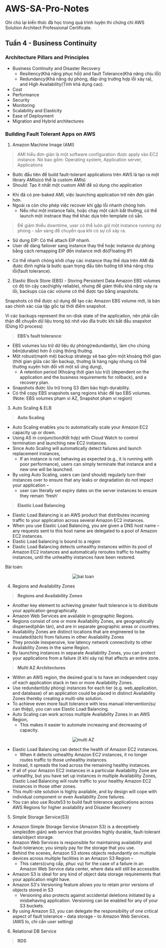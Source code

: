 # AWS-SA-Pro-Notes
Ghi chú lại kiến thức đã học trong quá trình luyện thi chứng chỉ AWS Solution Architect Professional Certificate.

## Tuần 4 - Business Continuity

### Architecture Pillars and Principles
- Business Continuity and Disaster Recovery
    - Resiliency(Khả năng phục hồi) and fault Tolerance(Khả năng chịu lỗi)
    - Redundancy(Khả năng dự phòng, đáp ứng trường hợp lỗi xảy ra), and High Availability(Tính khả dụng cao).
- Cost
- Performance
- Security
- Monitoring
- Scalability and Elasticity
- Ease of Deployment
- Migration and Hybrid architectures

### Building Fault Tolerant Apps on AWS
1. Amazon Machine Image (AMI)
> AMI hiểu đơn giản là một software configuration được apply vào EC2 instance. Nó bao gồm: Operating system, Application server, Applications
+ Bước đầu tiên để build fault-tolerant applications trên AWS là tạo ra một library AMIs(có thể là custom AMIs)
+ Should: Tạo ít nhất một custom AMI để sử dụng cho application
- Khi đã có pre-baked AMI, việc launching application trở nên đơn giản hơn.
- Ngoài ra còn cho phép việc recover khi gặp lỗi nhanh chóng hơn.
    - Nếu như một instance fails, hoặc chạy một cách bất thường, có thể launch một instnace thay thế khác dựa trên template có sẵn.

> Để giảm thiểu downtime, user có thể luôn giữ một instance running dự phòng - sẵn sàng để chuyển qua khi có sự cố xảy ra.
+ Sử dung EIP: Có thể attach EIP nhanh.
+ User dễ dàng failover sang instance thay thế hoặc instance dự phòng bằng cách remapping EIP đến instance mới đó(Floating IP)
- Có thể nhanh chóng khởi chạy các instance thay thế dựa trên AMI đã được định nghĩa là bước quan trọng đầu tiên hướng tới khả năng chịu lỗi(fault tolerance).

2. Elastic Block Store (EBS) - Storing Persistent Data
Amazon EBS volumes có độ tin cậy cao(highly reliable), nhưng để giảm thiểu khả năng xảy ra lỗi, backups của các volume có thể được tạo bằng snapshots. 

Snapshots có thể được sử dụng để tạo các Amazon EBS volume mới, là bản sao chính xác của tập gốc tại thời điểm snapshot. 

Vì các backups represent the on-disk state of the application, nên phải cẩn thận để chuyển dữ liệu trong bộ nhớ vào đĩa trước khi bắt đầu snapshot (Dừng IO process)

> __EBS’s fault tolerance__:
- EBS volumes lưu trữ dữ liệu dự phòng(redundantly), làm cho chúng bền(durable) hơn ổ cứng thông thường.
- Một robust(mạnh mẽ) backup strategy sẽ bao gồm một khoảng thời gian (thời gian giữa các lần backup, thường là hàng ngày nhưng có thể thường xuyên hơn đối với một số ứng dụng),
    - A retention period (Khoảng thời gian lưu trữ) (dependent on the application and the business requirements for rollback), and a recovery plan.
- Snapshots được lữu trữ trong S3 đảm bảo high-durability.
- Có thể copy EBS snapshots sang regions khác để tạo EBS volumes. (Note: EBS volumes phạm vi AZ, Snapshot phạm vi region)

3. Auto Scaling & ELB

> __Auto Scaling__
- Auto Scaling enables you to automatically scale your Amazon EC2 capacity up or down.
- Using AS in conjunction(Kết hợp) with Cloud Watch to control termination and launching new EC2 instances.
- Since Auto Scaling will automatically detect failures and launch replacement instances,
    - If an instance is not behaving as expected (e.g., it is running with poor performance), users can simply terminate that instance and a new one will be launched.
- By using Auto Scaling, users can (and should) regularly turn their instances over to ensure that any leaks or degradation do not impact your application –
    - user can literally set expiry dates on the server instances to ensure they remain ‘fresh’

> __Elastic Load Balancing__
- Elastic Load Balancing is an AWS product that distributes incoming traffic to your application across several Amazon EC2 instances.
- When you use Elastic Load Balancing, you are given a DNS host name – any requests sent to this host name are delegated to a pool of Amazon EC2 instances.
- Elastic Load balancing is bound to a region
- Elastic Load Balancing detects unhealthy instances within its pool of Amazon EC2 instances and automatically reroutes traffic to healthy instances, until the unhealthy instances have been restored.

Bài toán:

<p align="center"> 
    <img src="https://github.com/sadsun92/AWS-Study-Hades10/blob/master/resources/images/businesscontinuity/baitoan.png" alt="bai toan">
    <br/>
</p>

4. Regions and Availability Zones

> __Regions and Availability Zones__
- Another key element to achieving greater fault tolerance is to distribute your application geographically.
- Amazon Web Services are available in geographic Regions.
- Regions consist of one or more Availability Zones, are geographically dispersed(phân tán), and are in separate geographic areas or countries.
- Availability Zones are distinct locations that are engineered to be insulated(tách) from failures in other Availability Zones
- They provide inexpensive, low latency network connectivity to other Availability Zones in the same Region.
- By launching instances in separate Availability Zones, you can protect your applications from a failure (ít khi xảy ra) that affects an entire zone.

> __Multi AZ Architectures__
- Within an AWS region, the desired goal is to have an independent copy of each application stack in two or more Availability Zones.
- Use redundant(dự phòng) instances for each tier (e.g. web,application, and database) of an application could be placed in distinct Availability Zones thereby creating a multi-site solution.
- To achieve even more fault tolerance with less manual intervention(sự can thiệp), you can use Elastic Load Balancing.
- Auto Scaling can work across multiple Availability Zones in an AWS Region,
    - This makes it easier to automate increasing and decreasing of capacity.

<p align="center"> 
    <img src="https://github.com/sadsun92/AWS-Study-Hades10/blob/master/resources/images/businesscontinuity/multiaz.png" alt="multi AZ">
    <br/>
</p>

- Elastic Load Balancing can detect the health of Amazon EC2 instances.
    - When it detects unhealthy Amazon EC2 instances, it no longer routes traffic to those unhealthy instances.
- Instead, it spreads the load across the remaining healthy instances.
- If all of your Amazon EC2 instances in a particular Availability Zone are unhealthy, but you have set up instances in multiple Availability Zones, Elastic Load Balancing will route traffic to your healthy Amazon EC2 instances in those other zones.
- This multi-site solution is highly available, and by design will cope with individual component or even Availability Zone failures.
- You can also use Route53 to build fault tolerance applications across AWS Regions for higher availability and Disaster Recovery

5. Simple Storage Service(S3)
- Amazon Simple Storage Service (Amazon S3) is a deceptively simple(đơn giản) web service that provides highly durable, fault-tolerant data/object storage.
- Amazon Web Services is responsible for maintaining availability and fault-tolerance; you simply pay for the storage that you use.
- Behind the scenes, Amazon S3 stores objects redundantly on multiple devices across multiple facilities in an Amazon S3 Region –
    - This caters(cung cấp, phục vụ) for the case of a failure in an Amazon Web Service data center, where data will still be accessible.
- Amazon S3 is ideal for any kind of object data storage requirements that your application might have.
- Amazon S3's Versioning feature allows you to retain prior versions of objects stored in S3
    - Versioning also protects against accidental deletions initiated by a misbehaving application. Versioning can be enabled for any of your S3 buckets.
- By using Amazon S3, you can delegate the responsibility of one critical aspect of fault tolerance – data storage – to Amazon Web Services.(AWS lo, chỉ cần user setting)

6. Relational DB Service
> __RDS__